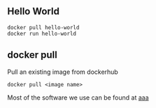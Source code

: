 ## Hello World

```
docker pull hello-world
docker run hello-world
```

## docker pull

Pull an existing image from dockerhub
```
docker pull <image name>
```
Most of the software we use can be found at
[aaa](https://hub.docker.com/u/mpifrpsr)

    
